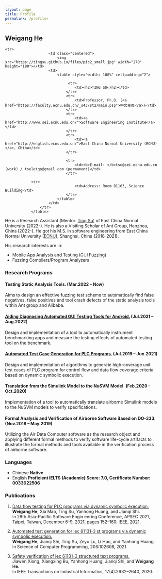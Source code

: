 ```yaml
---
layout: page
title: Profile
permalink: /profile/
---
```


## Weigang He 
    <tr>
                        <td class="centered">
                            <img src="https://tingsu.github.io/files/pic2_small.jpg" width="170" height="180"></td>
                        <td>
                            <table style="width: 100%" cellpadding="2">
                            		
                            	 <tr>
                                    <td><h2>TING SU</h2></td>
                                </tr>
                                <tr>
                                    <td>Professor, Ph.D. (<a href="https://faculty.ecnu.edu.cn/_s43/st2/main.psp">中文主页</a>)</td>
                                </tr>
                                <tr>
                                    <td><a href="http://www.sei.ecnu.edu.cn/">Software Engineering Institute</a></td>
                                </tr>
                                <tr>
                                    <td><a href="http://english.ecnu.edu.cn/">East China Normal University (ECNU)</a>, China</td>
                                </tr>
                                
                                <tr>
                                    <td><b>E-mail: </b>tsu@sei.ecnu.edu.cn (work) / tsuletgo@gmail.com (permanent)</td>
                                </tr>	
                                
				<tr>
                                    <td>Address: Room B1103, Science Building</td>
                                </tr>
                            </table>
                        </td>
                    </tr>
                </table>
He is a Research Assistant (Mentor: [Ting Su](https://tingsu.github.io/)) of East China Normal University (2022-). He is also a Visiting Scholar of Ant Group, Hanzhou, China (2022-). He got his M.S. in software engineering from East China Normal University ([ECNU](https://english.ecnu.edu.cn/)), Shanghai, China (2018-2021).

His research interests are in: 
- Mobile App Analysis and Testing (GUI Fuzzing) 
- Fuzzing Compilers/Program Analyzers

### Research Programs
#### Testing Static Analysis Tools. (Mar.2022 – Now)
Aims to design an effective fuzzing test scheme to automatically find false negatives, false positives and tool crash defects of the static analysis tools within Ant group and Alibaba.
#### [Aiding Diagnosing Automated GUI Testing Tools for Android.](https://github.com/the-themis-benchmarks/home/tree/industrial_tools_evaluation) (Jul.2021 – Aug.2022)
Design and implementation of a tool to automatically instrument benchmarking apps and measure the
testing effects of automated testing tool on the benchmark.

#### [Automated Test Case Generation for PLC Programs.](https://github.com/Geoffrey1014/ST_DSE) (Jul.2019 – Jun.2021)
Design and implementation of algorithms to generate high-coverage unit test cases of PLC program for control flow and data flow coverage criteria based on dynamic symbolic execution.

#### Translation from the Simulink Model to the NuSVM Model. (Feb.2020 – Oct.2020)
Implementation of a tool to automatically translate airborne Simulink models to the NuSVM models to verify specifications.

#### Formal Analysis and Verification of Airborne Software Based on DO-333. (Nov.2018 – May.2019)
Utilizing the Air Data Computer software as the research object and applying different formal methods to verify software life-cycle artifacts to illustrate the formal methods and tools available in the verification process of airborne software.

### Languages
- Chinese <strong>Native</strong>
- English <strong>Proficient IELTS (Academic) Score: 7.0, Certificate Number: 0033022506</strong>

### Publications
1. [Data flow testing for PLC programs via dynamic symbolic execution.](https://ieeexplore.ieee.org/document/9712019)  <br>
**Weigang He**, Xia Mao, Ting Su, Yanhong Huang, and Jianqi Shi. <br>
In 28th Asia-Pacific Software Engin eering Conference, APSEC 2021, Taipei, Taiwan, December 6-9, 2021, pages 152–160. IEEE, 2021.

2. [Automated test generation for iec 61131-3 st programs via dynamic symbolic execution.](https://www.sciencedirect.com/science/article/pii/S0167642321000010)<br>
   **Weigang He**, Jianqi Shi, Ting Su, Zeyu Lu, Li Hao, and Yanhong Huang. <br>
   In Science of Computer Programming, 206:102608, 2021.

3. [Safety verification of iec 61131-3 structured text programs.](https://ieeexplore.ieee.org/document/9107345) <br>
   Jiawen Xiong, Xiangxing Bu, Yanhong Huang, Jianqi Shi, and **Weigang He**. <br>
   In IEEE Transactions on Industrial Informatics, 17(4):2632–2640, 2020.

